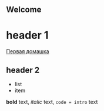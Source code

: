 ## Welcome

# header 1
[Первая домашка](dz.md)

## header 2

- list
- item

**bold** text, _italic_ text, `code = intro` text
